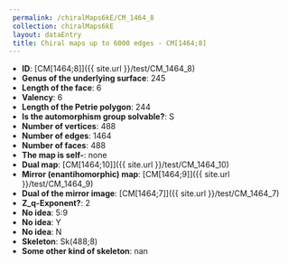 ```yaml
--- 
 permalink: /chiralMaps6kE/CM_1464_8 
 collection: chiralMaps6kE
 layout: dataEntry
 title: Chiral maps up to 6000 edges - CM[1464;8]
---
```


- **ID**: [CM[1464;8]]({{ site.url }}/test/CM_1464_8)
- **Genus of the underlying surface**: 245
- **Length of the face**: 6
- **Valency**: 6
- **Length of the Petrie polygon**: 244
- **Is the automorphism group solvable?**: S
- **Number of vertices**: 488
- **Number of edges**: 1464
- **Number of faces**: 488
- **The map is self-**: none
- **Dual map**: [CM[1464;10]]({{ site.url }}/test/CM_1464_10)
- **Mirror (enantihomorphic) map**: [CM[1464;9]]({{ site.url }}/test/CM_1464_9)
- **Dual of the mirror image**: [CM[1464;7]]({{ site.url }}/test/CM_1464_7)
- **Z_q-Exponent?**: 2
- **No idea**:  5:9
- **No idea**: Y
- **No idea**: N
- **Skeleton**: Sk(488;8)
- **Some other kind of skeleton**: nan
